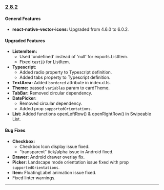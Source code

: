 ### [2.8.2](https://github.com/GeekyAnts/NativeBase/releases/tag/v2.8.2)


#### General Features

*  **react-native-vector-icons:** Upgraded from 4.6.0 to 6.0.2.


#### Upgraded Features

*   **ListemItem:** 
    - Used 'undefined' instead of 'null' for exports.ListItem.
    - Fixed `testID` for ListItem.
*   **Typescript:**
    - Added radio property to Typescript definition.
    - Added tabs property to Typescript definition.
*   **TextArea:** Added `bordered` attribute in index.d.ts.
*   **Theme:** passed `variables` param to cardTheme.
*   **TabBar:** Removed circular dependency.
*   **DatePicker:**
    - Removed circular dependency.
    - Added prop `supportedOrientations`.
*   **List:** Added functions openLeftRow() & openRightRow() in Swipeable List.


#### Bug Fixes

*   **Checkbox:**
    - Checkbox Icon display issue fixed.
    - “transparent” tick/alpha issue in Android fixed.
*   **Drawer:** Android drawer overlay fix.
*   **Picker:** Landscape mode orientation issue fixed with prop `supportedOrientations`.
*   **Item:** FloatingLabel animation issue fixed.
*   Fixed linter warnings.


<hr>

